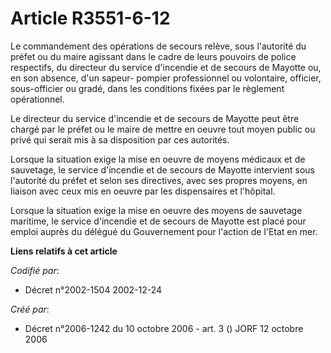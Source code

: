 # Article R3551-6-12

Le commandement des opérations de secours relève, sous l'autorité du préfet ou du maire agissant dans le cadre de leurs
pouvoirs de police respectifs, du directeur du service d'incendie et de secours de Mayotte ou, en son absence, d'un sapeur-
pompier professionnel ou volontaire, officier, sous-officier ou gradé, dans les conditions fixées par le règlement
opérationnel.

Le directeur du service d'incendie et de secours de Mayotte peut être chargé par le préfet ou le maire de mettre en oeuvre
tout moyen public ou privé qui serait mis à sa disposition par ces autorités.

Lorsque la situation exige la mise en oeuvre de moyens médicaux et de sauvetage, le service d'incendie et de secours de
Mayotte intervient sous l'autorité du préfet et selon ses directives, avec ses propres moyens, en liaison avec ceux mis en
oeuvre par les dispensaires et l'hôpital.

Lorsque la situation exige la mise en oeuvre des moyens de sauvetage maritime, le service d'incendie et de secours de Mayotte
est placé pour emploi auprès du délégué du Gouvernement pour l'action de l'Etat en mer.

**Liens relatifs à cet article**

_Codifié par_:

  - Décret n°2002-1504 2002-12-24

_Créé par_:

  - Décret n°2006-1242 du 10 octobre 2006 - art. 3 () JORF 12 octobre 2006
